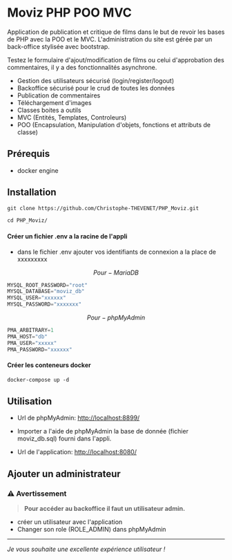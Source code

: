 # Moviz PHP POO MVC

Application de publication et critique de films dans le but de revoir les bases de PHP avec la POO et le MVC. L'administration du site est gérée par un back-office stylisée avec bootstrap.

Testez le formulaire d'ajout/modification de films ou celui d'approbation des commentaires, il y a des fonctionnalités asynchrone.

-   Gestion des utilisateurs sécurisé (login/register/logout)
-   Backoffice sécurisé pour le crud de toutes les données
-   Publication de commentaires
-   Téléchargement d'images
-   Classes boites a outils
-   MVC (Entités, Templates, Controleurs)
-   POO (Encapsulation, Manipulation d'objets, fonctions et attributs de classe)

## Prérequis

-   docker engine

## Installation

```markdown
git clone https://github.com/Christophe-THEVENET/PHP_Moviz.git
```

```markdown
cd PHP_Moviz/
```

#### Créer un fichier .env a la racine de l'appli

-   dans le fichier .env ajouter vos identifiants de connexion a la place de xxxxxxxxx

$$
Pour-MariaDB
$$

```python
MYSQL_ROOT_PASSWORD="root"
MYSQL_DATABASE="moviz_db"
MYSQL_USER="xxxxxx"
MYSQL_PASSWORD="xxxxxxx"
```

$$
Pour-phpMyAdmin
$$

```python
PMA_ARBITRARY=1
PMA_HOST="db"
PMA_USER="xxxxx"
PMA_PASSWORD="xxxxxx"
```

#### Créer les conteneurs docker

```markdown
docker-compose up -d
```

## Utilisation

- Url de phpMyAdmin:
<a href="http://localhost:8899/" target="_blank">http://localhost:8899/</a>

-   Importer a l'aide de phpMyAdmin la base de donnée (fichier moviz_db.sql) fourni dans l'appli.
  

- Url de l'application:
<a href="http://localhost:8080/" target="_blank">http://localhost:8080/</a>

## Ajouter un administrateur

 ### ⚠️ Avertissement
> **Pour accéder au backoffice il faut un utilisateur admin.**


-   créer un utilisateur avec l'application
-   Changer son role (ROLE_ADMIN) dans phpMyAdmin 
  

-------------------------

 *Je vous souhaite une excellente expérience utilisateur !*


